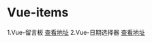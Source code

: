 # Vue-items

1.Vue-留言板 [查看地址](http://fehey.com/Vue-items/msgboard/)
2.Vue-日期选择器 [查看地址](http://fehey.com/Vue-items/vue-calendar/)